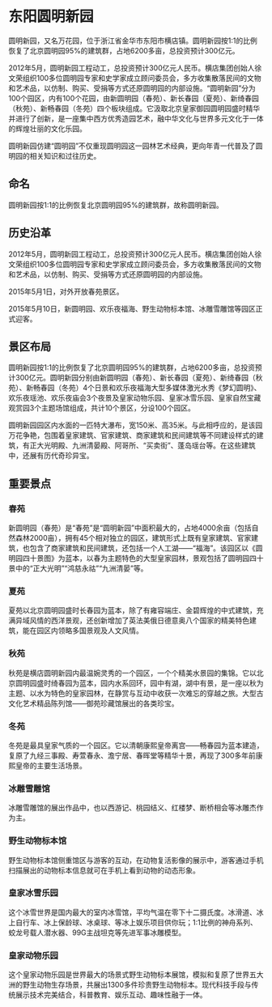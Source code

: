 # 东阳圆明新园

圆明新园，又名万花园，位于浙江省金华市东阳市横店镇。圆明新园按1:1的比例恢复了北京圆明园95%的建筑群，占地6200多亩，总投资预计300亿元。

2012年5月，圆明新园工程动工，总投资预计300亿元人民币。横店集团创始人徐文荣组织100多位圆明园专家和史学家成立顾问委员会，多方收集散落民间的文物和艺术品，以仿制、购买、受捐等方式还原圆明园的内部设施。“圆明新园”分为100个园区，内有100个花园，由新圆明园（春苑）、新长春园（夏苑）、新绮春园（秋苑）、新畅春园（冬苑）四个板块组成。它汲取北京皇家御园圆明园盛时精华并进行了创新，是一座集中西方优秀造园艺术，融中华文化与世界多元文化于一体的辉煌壮丽的文化乐园。

圆明新园仿建“圆明园”不仅重现圆明园这一园林艺术经典，更向年青一代普及了圆明园的相关知识和过往历史。

## 命名

圆明新园按1:1的比例恢复北京圆明园95%的建筑群，故称圆明新园。

## 历史沿革

2012年5月，圆明新园工程动工，总投资预计300亿元人民币。横店集团创始人徐文荣组织100多位圆明园专家和史学家成立顾问委员会，多方收集散落民间的文物和艺术品，以仿制、购买、受捐等方式还原圆明园的内部设施。

2015年5月1日，对外开放春苑景区。

2015年5月10日，新圆明园、欢乐夜福海、野生动物标本馆、冰雕雪雕馆等园区正式迎客。

## 景区布局

圆明新园按1:1的比例恢复了北京圆明园95%的建筑群，占地6200多亩，总投资预计300亿元。圆明新园分别由新圆明园（春苑）、新长春园（夏苑）、新绮春园（秋苑）、新畅春园（冬苑）4个日景和欢乐夜福海大型多媒体激光水秀《梦幻圆明》、欢乐夜瑶池、欢乐夜庙会3个夜景及皇家动物乐园、皇家冰雪乐园、皇家自然宝藏观赏园3个主题场馆组成，共计10个景区，分设100个园区。

圆明新园园区内水面的一匹特大瀑布，宽150米、高35米。与此相呼应的，是该园万花争艳，包围着皇家建筑、官家建筑、商家建筑和民间建筑等不同建设样式的建筑，有正大光明殿、九洲清晏殿、阿哥所、“买卖街”、蓬岛瑶台等。在这些建筑中，还展有历代奇珍异宝。

## 重要景点

### 春苑

新圆明园（春苑）是“春苑”是“圆明新园”中面积最大的，占地4000余亩（包括自然森林2000亩），拥有45个相对独立的园区，建筑形式上既有皇家建筑、官家建筑，也包含了商家建筑和民间建筑，还包括一个人工湖——“福海”。该园区以《圆明园四十景图》为蓝本，以春为主题特色的大型皇家园林，景观包括了圆明园四十景中的“正大光明”“鸿慈永祜”“九洲清晏”等。

### 夏苑

夏苑以北京圆明园盛时长春园为蓝本，除了有雍容端庄、金碧辉煌的中式建筑，充满异域风情的西洋景观，还创新增加了英法美俄日德意奥八个国家的精美特色建筑，能在园区内领略多国景观及人文风情。

### 秋苑

秋苑是横店圆明新园内最温婉灵秀的一个园区，一个个精美水景园的集锦。它以北京圆明园盛时绮春园为蓝本，园内水系回环，园中有湖，湖中有景，是一座以秋为主题、以水为特色的皇家园林，在静赏与互动中收获一次难忘的穿越之旅。大型古文化艺术精品陈列馆——御苑珍藏馆展出的各类珍宝。

### 冬苑

冬苑是最具皇家气质的一个园区。它以清朝康熙皇帝离宫——畅春园为蓝本建造，复原了九经三事殿、寿萱春永、澹宁居、春晖堂等精华十景，再现了300多年前康熙皇帝的主要生活场景。

### 冰雕雪雕馆

冰雕雪雕馆的展出作品中，也以西游记、桃园结义、红楼梦、断桥相会等冰雕杰作为主。

### 野生动物标本馆

野生动物标本馆侧重馆区与游客的互动，在动物复活影像的展示中，游客通过手机扫描展出的动物标本信息就可在手机上看到动物的动态形象。

### 皇家冰雪乐园

这个冰雪世界是国内最大的室内冰雪馆，平均气温在零下十二摄氏度。冰滑道、冰上自行车、冰上保龄球、冰桌球、等冰上娱乐项目供你玩；1:1比例的神舟系列、蛟龙号载人潜水器、99G主战坦克等先进军事冰雕模型。

### 皇家动物乐园

这个皇家动物乐园是世界最大的场景式野生动物标本展馆，模拟和复原了世界五大洲的野生动物生存场景，共展出1300多件珍贵野生动物标本。现代科技手段与传统展示技术完美结合，科普教育、娱乐互动、趣味性融于一体。